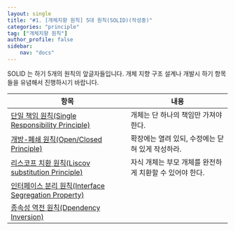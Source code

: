 ```yaml
---
layout: single
title: "#1. [개체지향 원칙] 5대 원칙(SOLID)(작성중)"
categories: "principle"
tag: ["개체지향 원칙"]
author_profile: false
sidebar: 
    nav: "docs"
---
```


SOLID 는 하기 5개의 원칙의 앞글자들입니다. 개체 지향 구조 설계나 개발시 하기 항목들을 유념해서 진행하시기 바랍니다.

|항목|내용|
|--|--|
|[단일 책임 원칙(Single Responsibility Principle)](https://tango1202.github.io/principle/principle-single-responsibility/)|개체는 단 하나의 책임만 가져야 한다.|
|[개방-폐쇄 원칙(Open/Closed Principle)](https://tango1202.github.io/principle/principle-open-closed/)|확장에는 열려 있되, 수정에는 닫혀 있게 작성하라.|
|[리스코프 치환 원칙(Liscov substitution Principle)](https://tango1202.github.io/principle/principle-liskov-substitution/)|자식 개체는 부모 개체를 완전하게 치환할 수 있어야 한다.|
|[인터페이스 분리 원칙(Interface Segregation Property)](https://tango1202.github.io/principle/principle-interface-segregation/)||
|[종속성 역전 원칙(Dpendency Inversion)](https://tango1202.github.io/principle/principle-dependency-inversion/)||
